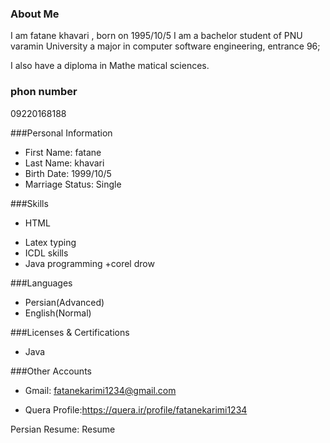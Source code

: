 
### About Me
I am fatane khavari  , born on 1995/10/5
I am a bachelor student of PNU varamin University a major in computer software engineering, entrance 96;

I also have a diploma in Mathe matical sciences.

### phon number
09220168188

###Personal Information
- First Name: fatane
- Last Name: khavari
- Birth Date: 1999/10/5
- Marriage Status: Single


###Skills
- HTML
+ Latex typing
+ ICDL skills
+ Java programming
+corel drow


###Languages
- Persian(Advanced)
- English(Normal)

###Licenses & Certifications
+ Java 


###Other Accounts

- Gmail: fatanekarimi1234@gmail.com

- Quera Profile:https://quera.ir/profile/fatanekarimi1234

Persian Resume: Resume
